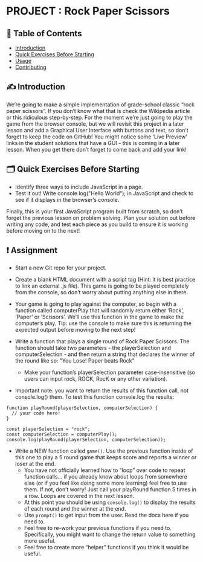 # PROJECT : Rock Paper Scissors

## :confetti_ball: Table of Contents

- [Introduction](#introduction)
- [Quick Exercises Before Starting](#getting_started)
- [Usage](#usage)
- [Contributing](../CONTRIBUTING.md)

## :writing_hand: Introduction <a name = "about"></a>

We’re going to make a simple implementation of grade-school classic “rock paper scissors”. If you don’t know what that is check the Wikipedia article or this ridiculous step-by-step. For the moment we’re just going to play the game from the browser console, but we will revisit this project in a later lesson and add a Graphical User Interface with buttons and text, so don’t forget to keep the code on GitHub! You might notice some ‘Live Preview’ links in the student solutions that have a GUI - this is coming in a later lesson. When you get there don’t forget to come back and add your link!


## :card_index_dividers: Quick Exercises Before Starting <a name = "getting_started"></a>

- Identify three ways to include JavaScript in a page.
- Test it out! Write console.log("Hello World"); in JavaScript and check to see if it displays in the browser’s console.


Finally, this is your first JavaScript program built from scratch, so don’t forget the previous lesson on problem solving. Plan your solution out before writing any code, and test each piece as you build to ensure it is working before moving on to the next!



## :heavy_exclamation_mark: Assignment


- Start a new Git repo for your project.
- Create a blank HTML document with a script tag (Hint: it is best practice to link an external .js file). This game is going to be played completely from the console, so don’t worry about putting anything else in there.
- Your game is going to play against the computer, so begin with a function called computerPlay that will randomly return either ‘Rock’, ‘Paper’ or ‘Scissors’. We’ll use this function in the game to make the computer’s play. Tip: use the console to make sure this is returning the expected output before moving to the next step!
- Write a function that plays a single round of Rock Paper Scissors. The function should take two parameters - the playerSelection and computerSelection - and then return a string that declares the winner of the round like so: "You Lose! Paper beats Rock" 
  - Make your function’s playerSelection parameter case-insensitive (so users can input rock, ROCK, RocK or any other variation).
  

- Important note: you want to return the results of this function call, not console.log() them. To test this function console.log the results:
``` 
function playRound(playerSelection, computerSelection) {
  // your code here!
}

const playerSelection = "rock";
const computerSelection = computerPlay();
console.log(playRound(playerSelection, computerSelection));
```
- Write a NEW function called ```game()```. Use the previous function inside of this one to play a 5 round game that keeps score and reports a winner or loser at the end.
  - You have not officially learned how to “loop” over code to repeat function calls… if you already know about loops from somewhere else (or if you feel like doing some more learning) feel free to use them. If not, don’t worry! Just call your playRound function 5 times in a row. Loops are covered in the next lesson.
  - At this point you should be using ```console.log()``` to display the results of each round and the winner at the end.
  - Use ```prompt()``` to get input from the user. Read the docs here if you need to.
  - Feel free to re-work your previous functions if you need to. Specifically, you might want to change the return value to something more useful.
  - Feel free to create more “helper” functions if you think it would be useful.